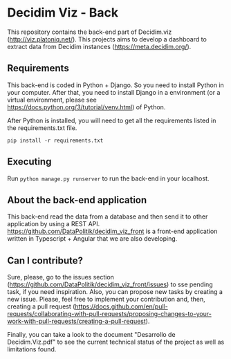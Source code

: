 # Decidim Viz - Back

This repository contains the back-end part of Decidim.viz (http://viz.platoniq.net/). This projects aims to develop a dashboard to extract data from Decidim instances (https://meta.decidim.org/). 

## Requirements

This back-end is coded in Python + Django. So you need to install Python in your computer. After that, you need to install Django in a environment (or a virtual environment, please see https://docs.python.org/3/tutorial/venv.html) of Python. 

After Python is installed, you will need to get all the requirements listed in the requirements.txt file.

`pip install -r requirements.txt`

## Executing

Run `python manage.py runserver` to run the back-end in your localhost.

## About the back-end application

This back-end read the data from a database and then send it to other application by using a REST API. https://github.com/DataPolitik/decidim_viz_front is a front-end application written in Typescript + Angular that we are also developing.


## Can I contribute?

Sure, please, go to the issues section (https://github.com/DataPolitik/decidim_viz_front/issues) to sse pending task, if you need inspiration. Also, you can propose new tasks by creating a new issue. Please, feel free to implement your contribution and, then, creating a pull request (https://docs.github.com/en/pull-requests/collaborating-with-pull-requests/proposing-changes-to-your-work-with-pull-requests/creating-a-pull-request). 

Finally, you can take a look to the document "Desarrollo de Decidim.Viz.pdf" to see the current technical status of the project as well as limitations found.
